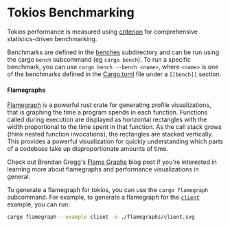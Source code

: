 # Tokios Benchmarking

Tokios performance is measured using [criterion](https://github.com/bheisler/criterion.rs) for comprehensive statistics-driven benchmarking.

Benchmarks are defined in the [benches](./) subdirectory and can be run using the cargo `bench` subcommand (eg `cargo bench`). To run a specific benchmark, you can use `cargo bench --bench <name>`, where `<name>` is one of the benchmarks defined in the [Cargo.toml](./Cargo.toml) file under a `[[bench]]` section.


#### Flamegraphs

[Flamegraph](https://github.com/brendangregg/FlameGraph) is a powerful rust crate for generating profile visualizations, that is graphing the time a program spends in each function. Functions called during execution are displayed as horizontal rectangles with the width proportional to the time spent in that function. As the call stack grows (think nested function invocations), the rectangles are stacked vertically. This provides a powerful visualization for quickly understanding which parts of a codebase take up disproportionate amounts of time.

Check out Brendan Gregg's [Flame Graphs](http://www.brendangregg.com/flamegraphs.html) blog post if you're interested in learning more about flamegraphs and performance visualizations in general.

To generate a flamegraph for tokios, you can use the `cargo flamegraph` subcommand. For example, to generate a flamegraph for the [`client`](./examples/client.rs) example, you can run:

```bash
cargo flamegraph --example client -o ./flamegraphs/client.svg
```
